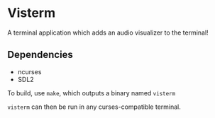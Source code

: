 # Visterm
A terminal application which adds an audio visualizer to the terminal!

## Dependencies
 - ncurses
 - SDL2

To build, use `make`, which outputs a binary named `visterm`

`visterm` can then be run in any curses-compatible terminal.
